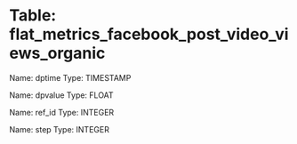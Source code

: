 Table: flat_metrics_facebook_post_video_views_organic
=====================================================

Name: dptime
Type: TIMESTAMP

Name: dpvalue
Type: FLOAT

Name: ref_id
Type: INTEGER

Name: step
Type: INTEGER

